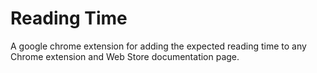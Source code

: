 # Reading Time

A google chrome extension for adding the expected reading time to any Chrome extension and Web Store documentation page.